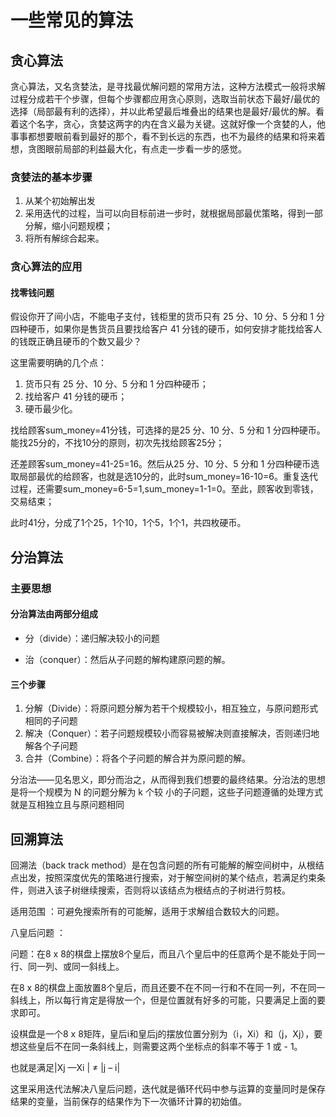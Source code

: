 # 一些常见的算法

## 贪心算法

贪心算法，又名贪婪法，是寻找最优解问题的常用方法，这种方法模式一般将求解过程分成若干个步骤，但每个步骤都应用贪心原则，选取当前状态下最好/最优的选择（局部最有利的选择），并以此希望最后堆叠出的结果也是最好/最优的解。看着这个名字，贪心，贪婪这两字的内在含义最为关键。这就好像一个贪婪的人，他事事都想要眼前看到最好的那个，看不到长远的东西，也不为最终的结果和将来着想，贪图眼前局部的利益最大化，有点走一步看一步的感觉。

### 贪婪法的基本步骤

1. 从某个初始解出发
2. 采用迭代的过程，当可以向目标前进一步时，就根据局部最优策略，得到一部分解，缩小问题规模；
3. 将所有解综合起来。

### 贪心算法的应用

#### 找零钱问题

假设你开了间小店，不能电子支付，钱柜里的货币只有 25 分、10 分、5 分和 1 分四种硬币，如果你是售货员且要找给客户 41 分钱的硬币，如何安排才能找给客人的钱既正确且硬币的个数又最少？

这里需要明确的几个点：

1. 货币只有 25 分、10 分、5 分和 1 分四种硬币；
2. 找给客户 41 分钱的硬币；
3. 硬币最少化。

找给顾客sum_money=41分钱，可选择的是25 分、10 分、5 分和 1 分四种硬币。能找25分的，不找10分的原则，初次先找给顾客25分；

还差顾客sum_money=41-25=16。然后从25 分、10 分、5 分和 1 分四种硬币选取局部最优的给顾客，也就是选10分的，此时sum_money=16-10=6。重复迭代过程，还需要sum_money=6-5=1,sum_money=1-1=0。至此，顾客收到零钱，交易结束；

此时41分，分成了1个25，1个10，1个5，1个1，共四枚硬币。

## 分治算法

### 主要思想

#### 分治算法由两部分组成

+ 分（divide）：递归解决较小的问题

+ 治（conquer）：然后从子问题的解构建原问题的解。

#### 三个步骤

1. 分解（Divide）：将原问题分解为若干个规模较小，相互独立，与原问题形式相同的子问题
2. 解决（Conquer）：若子问题规模较小而容易被解决则直接解决，否则递归地解各个子问题
3. 合并（Combine）：将各个子问题的解合并为原问题的解。 

分治法——见名思义，即分而治之，从而得到我们想要的最终结果。分治法的思想是将一个规模为 N 的问题分解为 k 个较 小的子问题，这些子问题遵循的处理方式就是互相独立且与原问题相同

## 回溯算法

回溯法（back track method）是在包含问题的所有可能解的解空间树中，从根结点出发，按照深度优先的策略进行搜索，对于解空间树的某个结点，若满足约束条件，则进入该子树继续搜索，否则将以该结点为根结点的子树进行剪枝。

适用范围 ：可避免搜索所有的可能解，适用于求解组合数较大的问题。

八皇后问题 ：

问题：在8 x 8的棋盘上摆放8个皇后，而且八个皇后中的任意两个是不能处于同一行、同一列、或同一斜线上。

在8 x 8的棋盘上面放置8个皇后，而且还要不在不同一行和不在同一列，不在同一斜线上，所以每行肯定是得放一个，但是位置就有好多的可能，只要满足上面的要求即可。 

设棋盘是一个8 x 8矩阵，皇后i和皇后j的摆放位置分别为（i，Xi）和（j，Xj），要想这些皇后不在同一条斜线上，则需要这两个坐标点的斜率不等于 1 或 - 1。 

也就是满足|Xj —Xi | ≠ |j – i| 

这里采用迭代法解决八皇后问题，迭代就是循环代码中参与运算的变量同时是保存结果的变量，当前保存的结果作为下一次循环计算的初始值。

